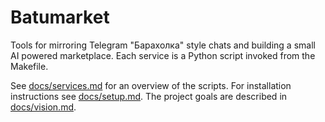 # Batumarket

Tools for mirroring Telegram "Барахолка" style chats and building a small AI powered marketplace. Each service is a Python script invoked from the Makefile.

See [docs/services.md](docs/services.md) for an overview of the scripts.
For installation instructions see [docs/setup.md](docs/setup.md).
The project goals are described in [docs/vision.md](docs/vision.md).

